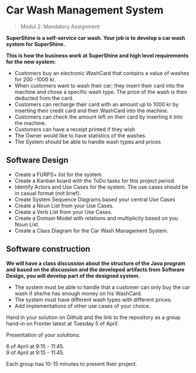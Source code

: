 # Car Wash Management System
> Modul 2: Mandatory Assignment    

**SuperShine is a self-service car wash. Your job is to develop a car wash system for SuperShine.**


**This is how the business work at SuperShine and high level requirements for the new system:**


* Customers buy an electronic WashCard that contains a value of washes for 200 -1000 kr.
* When customers want to wash their car; they insert their card into the machine and chose a specific wash type. The price of the wash is then deducted from the card.
* Customers can recharge their card with an amount up to 1000 kr by inserting their credit card and their WashCard into the machine.
* Customers can check the amount left on their card by inserting it into the machine.
* Customers can have a receipt printed if they wish
* The Owner would like to have statistics of the washes
* The System should be able to handle wash types and prices

## Software Design
* Create a FURPS+ list for the system
* Create a Kanban board with the ToDo tasks for this project period
* Identify Actors and Use Cases for the system. The use cases should be in casual format (not brief).
* Create System Sequence Diagrams based your central Use Cases
* Create a Noun List from your Use Cases.
* Create a Verb List from your Use Cases.
* Create a Domain Model with relations and multiplicity based on you Noun List.
* Create a Class Diagram for the Car Wash Management System.

## Software construction
**We will have a class discussion about the structure of the Java program and based on the discussion and the developed artifacts from Software Design, you will develop part of the designed system.**


* The system must be able to handle that a customer can only buy the car wash if she/he has enough money on his WashCard.
* The system must have different wash types with different prices.
* Add implementations of other use cases of your choice.

Hand in your solution on Github and the link to the repository as a group hand-in on Fronter latest at Tuesday 5 of April.


Presentation of your solutions:


6 of April at 9:15 - 11:45.    
9 of April at 9:15 - 11:45.

Each group has 10-15 minutes to present their project.
